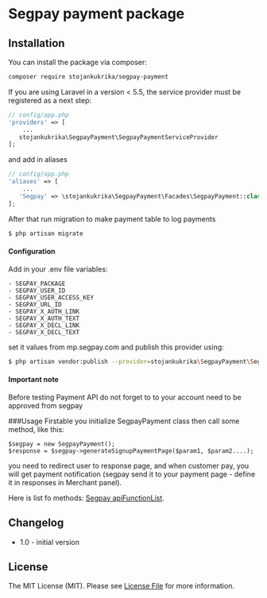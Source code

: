 Segpay payment package
==============================================================

Installation
---
You can install the package via composer:

```bash
composer require stojankukrika/segpay-payment
```

If you are using Laravel in a version < 5.5, the service provider must be registered as a next step:

```php
// config/app.php
'providers' => [
    ...
   stojankukrika\SegpayPayment\SegpayPaymentServiceProvider
];
```
and add in aliases
```php
// config/app.php
'aliases' => [
    ...
   'Segpay' => \stojankukrika\SegpayPayment\Facades\SegpayPayment::class
];
```
After that run migration to make payment table to log payments

```bash
$ php artisan migrate
```

#### Configuration

Add in your .env file variables:
```
- SEGPAY_PACKAGE
- SEGPAY_USER_ID
- SEGPAY_USER_ACCESS_KEY
- SEGPAY_URL_ID
- SEGPAY_X_AUTH_LINK
- SEGPAY_X_AUTH_TEXT
- SEGPAY_X_DECL_LINK
- SEGPAY_X_DECL_TEXT
```
set it values from mp.segpay.com and publish this provider using:
```bash
$ php artisan vendor:publish --provider=stojankukrika\SegpayPayment\SegpayPaymentServiceProvider
```

#### Important note
Before testing Payment API do not forget to to your account need to be approved from segpay

###Usage
Firstable you initialize SegpayPayment class then call some method, like this:
```
$segpay = new SegpayPayment();
$response = $segpay->generateSignupPaymentPage($param1, $param2....);
```  
you need to redirect user to response page, and when customer pay, you will get payment notification (segpay send it to your payment page - define it in responses in Merchant panel).

Here is list fo methods:
[Segpay apiFunctionList](APIFunctionList).


Changelog
---
- 1.0 - initial version


License
---
The MIT License (MIT). Please see [License File](LICENSE) for more information.